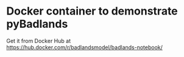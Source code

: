 # Docker container to demonstrate pyBadlands

Get it from Docker Hub at https://hub.docker.com/r/badlandsmodel/badlands-notebook/

